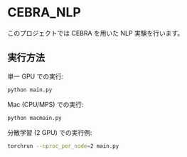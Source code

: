 # CEBRA_NLP

このプロジェクトでは CEBRA を用いた NLP 実験を行います。

## 実行方法

単一 GPU での実行:

```bash
python main.py
```

Mac (CPU/MPS) での実行:

```bash
python macmain.py
```

分散学習 (2 GPU) での実行例:

```bash
torchrun --nproc_per_node=2 main.py
```
